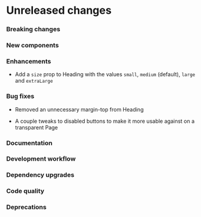 # Unreleased changes

### Breaking changes

### New components

### Enhancements

- Add a `size` prop to Heading with the values `small`, `medium` (default), `large` and
  `extraLarge`

### Bug fixes

- Removed an unnecessary margin-top from Heading

- A couple tweaks to disabled buttons to make it more usable against on a transparent Page

### Documentation

### Development workflow

### Dependency upgrades

### Code quality

### Deprecations

